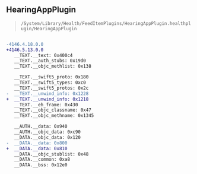 ## HearingAppPlugin

> `/System/Library/Health/FeedItemPlugins/HearingAppPlugin.healthplugin/HearingAppPlugin`

```diff

-4146.4.18.0.0
+4146.5.13.0.0
   __TEXT.__text: 0x400c4
   __TEXT.__auth_stubs: 0x19d0
   __TEXT.__objc_methlist: 0x138

   __TEXT.__swift5_proto: 0x180
   __TEXT.__swift5_types: 0xc0
   __TEXT.__swift5_protos: 0x2c
-  __TEXT.__unwind_info: 0x1228
+  __TEXT.__unwind_info: 0x1218
   __TEXT.__eh_frame: 0x430
   __TEXT.__objc_classname: 0x47
   __TEXT.__objc_methname: 0x1345

   __AUTH.__data: 0x940
   __AUTH.__objc_data: 0xc90
   __DATA.__objc_data: 0x120
-  __DATA.__data: 0x800
+  __DATA.__data: 0x810
   __DATA.__objc_stublist: 0x48
   __DATA.__common: 0xa8
   __DATA.__bss: 0x12e0

```
